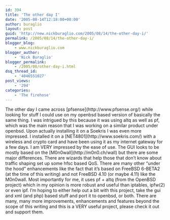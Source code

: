 ```yaml
---
id: 394
title: 'The other day I'
date: '2005-08-14T12:18:00+00:00'
author: buraglio
layout: post
guid: 'http://new.nickburaglio.com/2005/08/14/the-other-day-i/'
permalink: /2005/08/14/the-other-day-i/
blogger_blog:
    - www.nickburaglio.com
blogger_author:
    - 'Nick Buraglio'
blogger_permalink:
    - /2005/08/other-day-i.html
dsq_thread_id:
    - '4046551027'
post_views:
    - '294'
categories:
    - 'The firehose'
---
```


<div></div>The other day I came across [pfsense](http://www.pfsense.org/) while looking for stuff I could use on my openbsd based version of basically the same thing. I was intrigued by this because it was using altq as well as pf, which was the main reason that I was working on a similar product under openbsd. Upon actually installing it on a Soekris I was even more impressed. I installed it on a [NET4801](http://www.soekris.com/) with a wireless and crypto card and have been using it as my internet gateway for a few days. I am VERY impressed by the ease of use. The GUI looks to be mostly based on the [M0n0wall](http://m0n0.ch/wall) but there are some major differences. There are wizards that help those that don’t know about traffic shaping set up some hfsc based QoS. There are many other “under the hood” enhancements like the fact that it’s based on FreeBSD 6-BETA2 (at the time of this writing) and not FreeBSD 4.10 (or maybe 4.11) like the M0n0wall. Most importantly for me, it uses pf + altq (from the OpenBSD project) which in my opinion is more robust and useful than iptables, ipfw(2) or even ipf. I’m hoping to either help out a bit with this project, take the gui and xml (and php) based stuff and port it to openbsd, or both. There are many, many more improvements, enhancements and features beyond the scope of this writing and this is a VERY useful project, please check it out and support them.

<div></div>